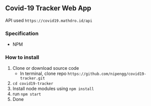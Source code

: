 ## Covid-19 Tracker Web App
API used `https://covid19.mathdro.id/api`

### Specification
- NPM

### How to install

1. Clone or download source code
    - In terminal, clone repo `https://github.com/nipengg/covid19-tracker.git`
2. `cd covid19-tracker`
3. Install node modules using `npm install`
4. run `npm start`
5. Done